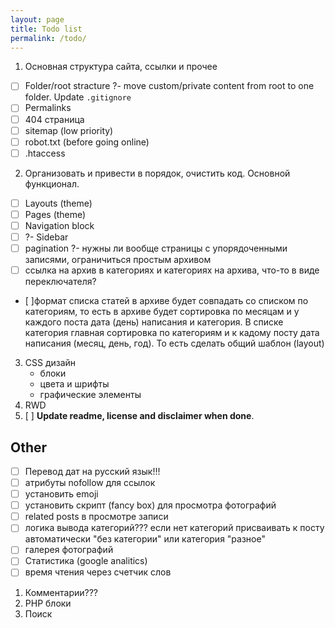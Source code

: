 ```yaml
---
layout: page
title: Todo list
permalink: /todo/
---
```


1. Основная структура сайта, ссылки и прочее
- [ ] Folder/root stracture ?- move custom/private content from root to one folder. Update `.gitignore`
- [ ] Permalinks
- [ ] 404 страница
- [ ] sitemap (low priority)
- [ ] robot.txt (before going online)
- [ ] .htaccess
2. Организовать и привести в порядок, очистить код. Основной функционал.
- [ ] Layouts (theme)
- [ ] Pages (theme)
- [ ] Navigation block
- [ ] ?- Sidebar
- [ ] pagination ?- нужны ли вообще страницы с упорядоченными записями, ограничиться простым архивом
- [ ] ссылка на архив в категориях и категориях на архива, что-то в виде переключателя?
- [ ]формат списка статей в архиве будет совпадать со списком по категориям, то есть в архиве будет сортировка по месяцам и у каждого поста дата (день) написания и категория. В списке категория главная сортировка по категориям и к кадому посту дата написания (месяц, день, год). То есть сделать общий шаблон (layout)
3. CSS дизайн
    - блоки
    - цвета и шрифты
    - графические элементы
4. RWD
5. [ ] **Update readme, license and disclaimer when done**.

## Other ##
- [ ] Перевод дат на русский язык!!!
- [ ] атрибуты nofollow для ссылок
- [ ] установить emoji
- [ ] установить скрипт (fancy box) для просмотра фотографий
- [ ] related posts в просмотре записи
- [ ] логика вывода категорий??? если нет категорий присваивать к посту автоматически "без категории" или категория "разное"
- [ ] галерея фотографий 
- [ ] Статистика (google analitics)
- [ ] время чтения через счетчик слов

1. Комментарии???
2. PHP блоки
3. Поиск